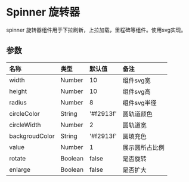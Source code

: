 # Spinner 旋转器
spinner 旋转器组件用于下拉刷新，上拉加载，里程碑等组件。使用svg实现。

## 参数

| 名称           | 类型    | 默认值    | 备注           |
|:---------------|:--------|:----------|:---------------|
| width          | Number  | 10        | 组件svg宽      |
| height         | Number  | 10        | 组件svg高      |
| radius         | Number  | 8         | 组件svg半径    |
| circleColor    | String  | '#f2913f' | 圆轨道颜色     |
| circleWidth    | Number  | 2         | 圆轨道宽       |
| backgroudColor | String  | '#f2913f' | 圆填充色       |
| value          | Number  | 1         | 展示圆所占比例 |
| rotate         | Boolean | false     | 是否旋转       |
| enlarge        | Boolean | false     | 是否扩大       |
